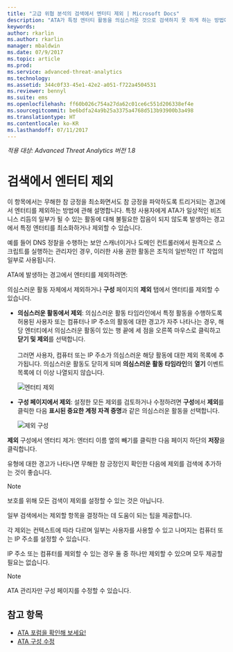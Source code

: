 ```yaml
---
title: "고급 위협 분석의 검색에서 엔터티 제외 | Microsoft Docs"
description: "ATA가 특정 엔터티 활동을 의심스러운 것으로 검색하지 못 하게 하는 방법에 관해 설명합니다."
keywords: 
author: rkarlin
ms.author: rkarlin
manager: mbaldwin
ms.date: 07/9/2017
ms.topic: article
ms.prod: 
ms.service: advanced-threat-analytics
ms.technology: 
ms.assetid: 344c0f33-45e1-42e2-a051-f722a4504531
ms.reviewer: bennyl
ms.suite: ems
ms.openlocfilehash: ff60b026c754a27da62c01ce6c551d206338ef4e
ms.sourcegitcommit: be6bdfa24a9b25a3375a4768d513b93900b3a498
ms.translationtype: HT
ms.contentlocale: ko-KR
ms.lasthandoff: 07/11/2017
---
```

*적용 대상: Advanced Threat Analytics 버전 1.8*



# <a name="excluding-entities-from-detections"></a>검색에서 엔터티 제외
이 항목에서는 무해한 참 긍정을 최소화면서도 참 긍정을 파악하도록 트리거되는 경고에서 엔터티를 제외하는 방법에 관해 설명합니다. 특정 사용자에게 ATA가 일상적인 비즈니스 리듬의 일부가 될 수 있는 활동에 대해 불필요한 잡음이 되지 않도록 발생하는 경고에서 특정 엔터티를 최소화하거나 제외할 수 있습니다.

예를 들어 DNS 정찰을 수행하는 보안 스캐너이거나 도메인 컨트롤러에서 원격으로 스크립트를 실행하는 관리자인 경우, 이러한 사용 권한 활동은 조직의 일반적인 IT 작업의 일부로 사용됩니다.

ATA에 발생하는 경고에서 엔터티를 제외하려면:

의심스러운 활동 자체에서 제외하거나 **구성** 페이지의 **제외** 탭에서 엔터티를 제외할 수 있습니다.

- **의심스러운 활동에서 제외**: 의심스러운 활동 타임라인에서 특정 활동을 수행하도록 허용된 사용자 또는 컴퓨터나 IP 주소의 활동에 대한 경고가 자주 나타나는 경우, 해당 엔터티에서 의심스러운 활동이 있는 행 끝에 세 점을 오른쪽 마우스로 클릭하고 **닫기 및 제외**를 선택합니다. <br></br>그러면 사용자, 컴퓨터 또는 IP 주소가 의심스러운 해당 활동에 대한 제외 목록에 추가됩니다. 의심스러운 활동도 닫히게 되며 **의심스러운 활동 타임라인**의 **열기** 이벤트 목록에 더 이상 나열되지 않습니다.

    ![엔터티 제외](./media/exclude-in-sa.png)

- **구성 페이지에서 제외**: 설정한 모든 제외를 검토하거나 수정하려면 **구성**에서 **제외**를 클릭한 다음 **표시된 중요한 계정 자격 증명**과 같은 의심스러운 활동을 선택합니다.

    ![제외 구성](./media/exclusions-config-page.png)

**제외** 구성에서 엔터티 제거: 엔터티 이름 옆의 빼기를 클릭한 다음 페이지 하단의 **저장**을 클릭합니다.

유형에 대한 경고가 나타나면 무해한 참 긍정인지 확인한 다음에 제외를 검색에 추가하는 것이 좋습니다. 

> [!NOTE]
> 보호를 위해 모든 검색이 제외를 설정할 수 있는 것은 아닙니다. 

일부 검색에서는 제외할 항목을 결정하는 데 도움이 되는 팁을 제공합니다. 

각 제외는 컨텍스트에 따라 다르며 일부는 사용자를 사용할 수 있고 나머지는 컴퓨터 또는 IP 주소를 설정할 수 있습니다. 

IP 주소 또는 컴퓨터를 제외할 수 있는 경우 둘 중 하나만 제외할 수 있으며 모두 제공할 필요는 없습니다.

> [!NOTE]
> ATA 관리자만 구성 페이지를 수정할 수 있습니다.


## <a name="see-also"></a>참고 항목
- [ATA 포럼을 확인해 보세요!](https://social.technet.microsoft.com/Forums/security/home?forum=mata)
- [ATA 구성 수정](modifying-ata-center-configuration.md)
